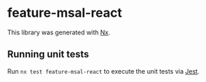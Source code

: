# feature-msal-react

This library was generated with [Nx](https://nx.dev).

## Running unit tests

Run `nx test feature-msal-react` to execute the unit tests via [Jest](https://jestjs.io).
